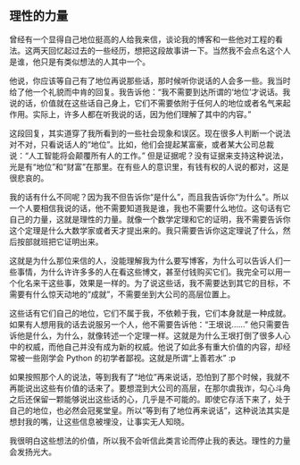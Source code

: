 ## 理性的力量

曾经有一个显得自己地位挺高的人给我来信，谈论我的博客和一些他对工程的看法。这两天回忆起过去的一些经历，想把这段故事讲一下。当然我不会点名这个人是谁，他只是有类似想法的人其中一个。

他说，你应该等自己有了地位再说那些话，那时候听你说话的人会多一些。我当时给了他一个礼貌而中肯的回复。我告诉他：“我不需要到达所谓的‘地位’才说话。我说的话，价值就在这些话自己身上，它们不需要依附于任何人的地位或者名气来起作用。实际上，许多人都在听我说的话，因为他们理解了其中的内容。”

这段回复，其实道穿了我所看到的一些社会现象和误区。现在很多人判断一个说法对不对，只看说话人的“地位”。比如，他们会提起某富豪，或者某大公司总裁说：“人工智能将会颠覆所有人的工作。” 但是证据呢？没有证据来支持这种说法，光是有“地位”和“财富”在那里。在有些人的意识里，有钱有权的人说的都对，这是很悲哀的。

我的话有什么不同呢？因为我不但告诉你“是什么”，而且我告诉你“为什么”。所以一个人要相信我说的话，他不需要知道我是谁，我也不需要什么地位。这句话有它自己的力量，这就是理性的力量。就像一个数学定理和它的证明，我不需要告诉你这个定理是什么大数学家或者天才提出来的。我只需要告诉你这定理说了什么，然后按部就班把它证明出来。

这就是为什么那位来信的人，没能理解我为什么要写博客，为什么可以告诉人们一些事情，为什么许许多多的人在看这些博文，甚至付钱购买它们。我完全可以用一个化名来干这些事，效果是一样的。为了说这些话，我不需要达到其它的目标，不需要有什么惊天动地的“成就”，不需要坐到大公司的高层位置上。

这些话有它们自己的地位，它们不属于我，不依赖于我，它们本身就是一种成就。如果有人想用我的话去说服另一个人，他不需要告诉他：“王垠说……” 他只需要告诉他是什么，为什么，就像转述一个定理一样。这就是为什么王垠打倒了很多人心中的权威，而他自己并没有成为新的权威。他说了如此多有重大价值的内容，却经常被一些刚学会 Python 的初学者鄙视。这就是所谓“上善若水” :p

如果按照那个人的说法，等到我有了“地位”再来说话，恐怕到了那个时候，我就不再能说出这些有价值的话来了。要想混到大公司的高层，在那尔虞我诈，勾心斗角之后还保留一颗能够说出这些话的心，几乎是不可能的。即使它存活下来了，处于自己的地位，也必然会冠冕堂皇。所以“等到有了地位再来说话”，这种说法其实是想封我的嘴，让这些信息被埋没，让事实无人知晓。

我很明白这些想法的价值，所以我不会听信此类言论而停止我的表达。理性的力量会发扬光大。